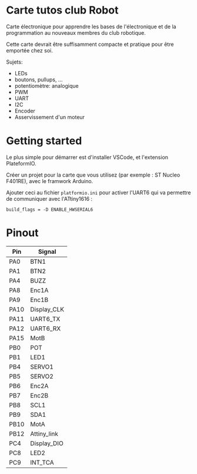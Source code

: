 # Carte tutos club Robot

Carte électronique pour apprendre les bases de l'électronique et de la programmation au nouveaux membres du club robotique.

Cette carte devrait être suffisamment compacte et pratique pour être emportée chez soi.

Sujets:

+ LEDs
+ boutons, pullups, ...
+ potentiomètre: analogique
+ PWM
+ UART
+ I2C
+ Encoder
+ Asservissement d'un moteur


# Getting started

Le plus simple pour démarrer est d'installer VSCode, et l'extension PlateformIO.

Créer un projet pour la carte que vous utilisez (par exemple : ST Nucleo F401RE), avec le framwork Arduino.

Ajouter ceci au fichier `platformio.ini` pour activer l'UART6 qui va permettre de communiquer avec l'ATtiny1616 :

`build_flags = -D ENABLE_HWSERIAL6`


# Pinout

| Pin | Signal    |
|-----|-----------|
|PA0  |BTN1       |
|PA1  |BTN2       |
|PA4  |BUZZ       |
|PA8  |Enc1A      |
|PA9  |Enc1B      |
|PA10 |Display_CLK|
|PA11 |UART6_TX   |
|PA12 |UART6_RX   |
|PA15 |MotB       |
|PB0  |POT        |
|PB1  |LED1       |
|PB4  |SERVO1     |
|PB5  |SERVO2     |
|PB6  |Enc2A      |
|PB7  |Enc2B      |
|PB8  |SCL1       |
|PB9  |SDA1       |
|PB10 |MotA       |
|PB12 |Attiny_link|
|PC4  |Display_DIO|
|PC8  |LED2       |
|PC9  |INT_TCA    |



